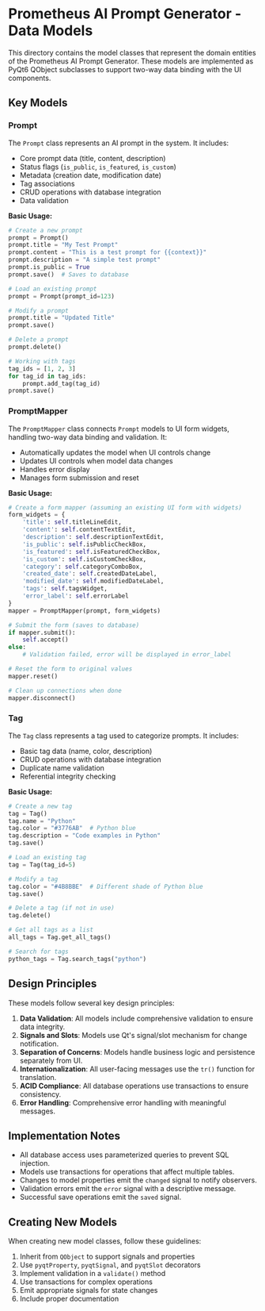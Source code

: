 # Prometheus AI Prompt Generator - Data Models

This directory contains the model classes that represent the domain entities of the Prometheus AI Prompt Generator. These models are implemented as PyQt6 QObject subclasses to support two-way data binding with the UI components.

## Key Models

### Prompt

The `Prompt` class represents an AI prompt in the system. It includes:

- Core prompt data (title, content, description)
- Status flags (`is_public`, `is_featured`, `is_custom`)
- Metadata (creation date, modification date)
- Tag associations
- CRUD operations with database integration
- Data validation

**Basic Usage:**

```python
# Create a new prompt
prompt = Prompt()
prompt.title = "My Test Prompt"
prompt.content = "This is a test prompt for {{context}}"
prompt.description = "A simple test prompt"
prompt.is_public = True
prompt.save()  # Saves to database

# Load an existing prompt
prompt = Prompt(prompt_id=123)

# Modify a prompt
prompt.title = "Updated Title"
prompt.save()

# Delete a prompt
prompt.delete()

# Working with tags
tag_ids = [1, 2, 3]
for tag_id in tag_ids:
    prompt.add_tag(tag_id)
prompt.save()
```

### PromptMapper

The `PromptMapper` class connects `Prompt` models to UI form widgets, handling two-way data binding and validation. It:

- Automatically updates the model when UI controls change
- Updates UI controls when model data changes
- Handles error display
- Manages form submission and reset

**Basic Usage:**

```python
# Create a form mapper (assuming an existing UI form with widgets)
form_widgets = {
    'title': self.titleLineEdit,
    'content': self.contentTextEdit,
    'description': self.descriptionTextEdit,
    'is_public': self.isPublicCheckBox,
    'is_featured': self.isFeaturedCheckBox,
    'is_custom': self.isCustomCheckBox,
    'category': self.categoryComboBox,
    'created_date': self.createdDateLabel,
    'modified_date': self.modifiedDateLabel,
    'tags': self.tagsWidget,
    'error_label': self.errorLabel
}
mapper = PromptMapper(prompt, form_widgets)

# Submit the form (saves to database)
if mapper.submit():
    self.accept()
else:
    # Validation failed, error will be displayed in error_label

# Reset the form to original values
mapper.reset()

# Clean up connections when done
mapper.disconnect()
```

### Tag

The `Tag` class represents a tag used to categorize prompts. It includes:

- Basic tag data (name, color, description)
- CRUD operations with database integration
- Duplicate name validation
- Referential integrity checking

**Basic Usage:**

```python
# Create a new tag
tag = Tag()
tag.name = "Python"
tag.color = "#3776AB"  # Python blue
tag.description = "Code examples in Python"
tag.save()

# Load an existing tag
tag = Tag(tag_id=5)

# Modify a tag
tag.color = "#4B8BBE"  # Different shade of Python blue
tag.save()

# Delete a tag (if not in use)
tag.delete()

# Get all tags as a list
all_tags = Tag.get_all_tags()

# Search for tags
python_tags = Tag.search_tags("python")
```

## Design Principles

These models follow several key design principles:

1. **Data Validation**: All models include comprehensive validation to ensure data integrity.
2. **Signals and Slots**: Models use Qt's signal/slot mechanism for change notification.
3. **Separation of Concerns**: Models handle business logic and persistence separately from UI.
4. **Internationalization**: All user-facing messages use the `tr()` function for translation.
5. **ACID Compliance**: All database operations use transactions to ensure consistency.
6. **Error Handling**: Comprehensive error handling with meaningful messages.

## Implementation Notes

- All database access uses parameterized queries to prevent SQL injection.
- Models use transactions for operations that affect multiple tables.
- Changes to model properties emit the `changed` signal to notify observers.
- Validation errors emit the `error` signal with a descriptive message.
- Successful save operations emit the `saved` signal.

## Creating New Models

When creating new model classes, follow these guidelines:

1. Inherit from `QObject` to support signals and properties
2. Use `pyqtProperty`, `pyqtSignal`, and `pyqtSlot` decorators
3. Implement validation in a `validate()` method
4. Use transactions for complex operations
5. Emit appropriate signals for state changes
6. Include proper documentation 